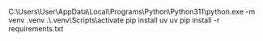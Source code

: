 C:\\Users\\User\\AppData\\Local\\Programs\\Python\\Python311\\python.exe -m venv .venv
.\\.venv\\Scripts\\activate
pip install uv
uv pip install -r requirements.txt